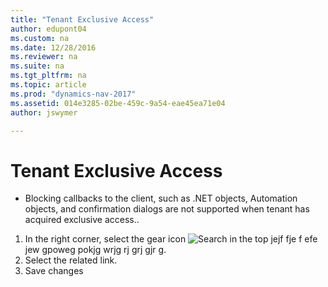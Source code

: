 ```yaml
---
title: "Tenant Exclusive Access"
author: edupont04
ms.custom: na
ms.date: 12/28/2016
ms.reviewer: na
ms.suite: na
ms.tgt_pltfrm: na
ms.topic: article
ms.prod: "dynamics-nav-2017"
ms.assetid: 014e3285-02be-459c-9a54-eae45ea71e04
author: jswymer

---
```

# Tenant Exclusive Access
-   Blocking callbacks to the client, such as .NET objects, Automation objects, and confirmation dialogs are not supported when tenant has acquired exclusive access..  

1.  In the right corner, select the gear icon  ![Search](media/search_small.png "Search for page or report") in the top jejf  fje f efe jew gpoweg pokjg wrjg rj grj gjr g.
2. Select the related link.
3.  Save changes

